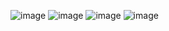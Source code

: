 ![image](https://github.com/vicky200004/Three-star-Security/assets/125351842/3c622875-de16-4266-9250-3b571d013a65)
![image](https://github.com/vicky200004/Three-star-Security/assets/125351842/6cb53c01-c405-496b-89f7-a241a6b27f40)
![image](https://github.com/vicky200004/Three-star-Security/assets/125351842/45a51b3a-e256-4b72-8025-5c54bcccf146)
![image](https://github.com/vicky200004/Three-star-Security/assets/125351842/d66ceb8c-5136-4f02-99fb-79263ece708f)
